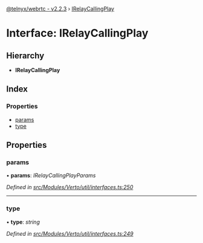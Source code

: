 [@telnyx/webrtc - v2.2.3](../README.md) › [IRelayCallingPlay](irelaycallingplay.md)

# Interface: IRelayCallingPlay

## Hierarchy

* **IRelayCallingPlay**

## Index

### Properties

* [params](irelaycallingplay.md#params)
* [type](irelaycallingplay.md#type)

## Properties

###  params

• **params**: *IRelayCallingPlayParams*

*Defined in [src/Modules/Verto/util/interfaces.ts:250](https://github.com/team-telnyx/webrtc/blob/main/packages/js/src/Modules/Verto/util/interfaces.ts#L250)*

___

###  type

• **type**: *string*

*Defined in [src/Modules/Verto/util/interfaces.ts:249](https://github.com/team-telnyx/webrtc/blob/main/packages/js/src/Modules/Verto/util/interfaces.ts#L249)*
